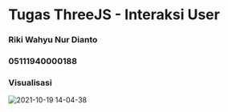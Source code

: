 # Tugas ThreeJS - Interaksi User
### Riki Wahyu Nur Dianto
### 05111940000188
### Visualisasi

![2021-10-19 14-04-38](https://user-images.githubusercontent.com/73290753/137860226-2dd4be25-3d38-4bf5-bbfd-e645d5bc501c.gif)
